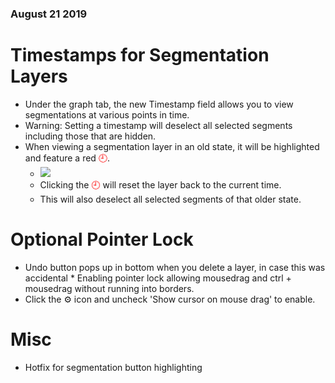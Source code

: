 ### August 21 2019
# Timestamps for Segmentation Layers
* Under the graph tab, the new Timestamp field allows you to view segmentations at various points in time.
* Warning: Setting a timestamp will deselect all selected segments including those that are hidden.
* When viewing a segmentation layer in an old state, it will be highlighted and feature a red <span style="color:red">🕘</span>.
    * ![](https://i.imgur.com/RFupZod.png)
    * Clicking the <span style="color:red">🕘</span> will reset the layer back to the current time.
    * This will also deselect all selected segments of that older state.

# Optional Pointer Lock
* Undo button pops up in bottom when you delete a layer, in case this was accidental	* Enabling pointer lock allowing mousedrag and ctrl + mousedrag without running into borders.
 * Click the ⚙ icon and uncheck 'Show cursor on mouse drag' to enable.
# Misc
* Hotfix for segmentation button highlighting